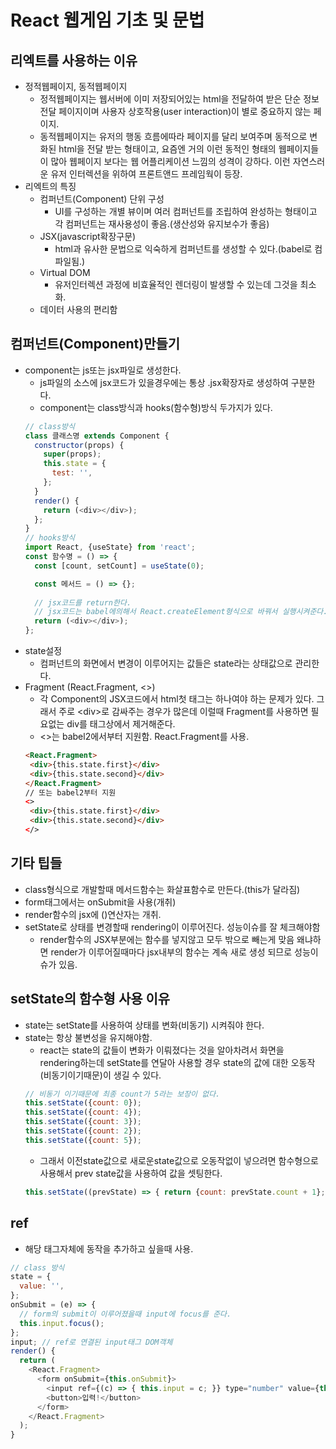 # React 웹게임 기초 및 문법
## 리엑트를 사용하는 이유
* 정적웹페이지, 동적웹페이지
  - 정적웹페이지는 웹서버에 이미 저장되어있는 html을 전달하여 받은 단순 정보 전달 페이지이며 사용자 상호작용(user interaction)이 별로 중요하지 않는 페이지.
  - 동적웹페이지는 유저의 행동 흐름에따라 페이지를 달리 보여주며 동적으로 변화된 html을 전달 받는 형태이고, 요즘엔 거의 이런 동적인 형태의 웹페이지들이 많아 웹페이지 보다는 웹 어플리케이션 느낌의 성격이 강하다. 이런 자연스러운 유저 인터렉션을 위하여 프론트앤드 프레임웍이 등장.
* 리엑트의 특징
  - 컴퍼넌트(Component) 단위 구성
    - UI를 구성하는 개별 뷰이며 여러 컴퍼넌트를 조립하여 완성하는 형태이고 각 컴퍼넌트는 재사용성이 좋음.(생산성와 유지보수가 좋음)
  - JSX(javascript확장구문)
    - html과 유사한 문법으로 익숙하게 컴퍼넌트를 생성할 수 있다.(babel로 컴파일됨.)
  - Virtual DOM
    - 유저인터렉션 과정에 비효율적인 렌더링이 발생할 수 있는데 그것을 최소화.
  - 데이터 사용의 편리함
## 컴퍼넌트(Component)만들기
  * component는 js또는 jsx파일로 생성한다.
    - js파일의 소스에 jsx코드가 있을경우에는 통상 .jsx확장자로 생성하여 구분한다.
    - component는 class방식과 hooks(함수형)방식 두가지가 있다.
    ```javascript
    // class방식
    class 클래스명 extends Component {
      constructor(props) {
        super(props);
        this.state = {
          test: '',
        };
      }
      render() {
        return (<div></div>);
      };
    }
    // hooks방식
    import React, {useState} from 'react';
    const 함수명 = () => {
      const [count, setCount] = useState(0);

      const 메서드 = () => {};
           
      // jsx코드를 return한다.
      // jsx코드는 babel에의해서 React.createElement형식으로 바꿔서 실행시켜준다.
      return (<div></div>);
    };
    ```
  * state설정
    - 컴퍼넌트의 화면에서 변경이 이루어지는 값들은 state라는 상태값으로 관리한다.
  * Fragment (React.Fragment, <>)
    - 각 Component의 JSX코드에서 html첫 태그는 하나여야 하는 문제가 있다. 그래서 주로 &lt;div&gt;로 감싸주는 경우가 많은데 이럴때 Fragment를 사용하면 필요없는 div를 태그상에서 제거해준다.
    - <>는 babel2에서부터 지원함. React.Fragment를 사용.
    ```html
    <React.Fragment>
     <div>{this.state.first}</div>
     <div>{this.state.second}</div>
    </React.Fragment>
    // 또는 babel2부터 지원
    <>
     <div>{this.state.first}</div>
     <div>{this.state.second}</div>
    </>
    ```
## 기타 팁들
  * class형식으로 개발할때 메서드함수는 화살표함수로 만든다.(this가 달라짐)
  * form태그에서는 onSubmit을 사용(개취)
  * render함수의 jsx에 ()연산자는 개취.
  * setState로 상태를 변경할때 rendering이 이루어진다. 성능이슈를 잘 체크해야함
    - render함수의 JSX부분에는 함수를 넣지않고 모두 밖으로 빼는게 맞음 왜냐하면 render가 이루어질때마다 jsx내부의 함수는 계속 새로 생성 되므로 성능이슈가 있음.
## setState의 함수형 사용 이유
  * state는 setState를 사용하여 상태를 변화(비동기) 시켜줘야 한다.
  * state는 항상 불변성을 유지해야함.
    - react는 state의 값들이 변화가 이뤄졌다는 것을 알아차려서 화면을 rendering하는데 setState를 연달아 사용할 경우 state의 값에 대한 오동작(비동기이기때문)이 생길 수 있다.
    ```javascript
    // 비동기 이기때문에 최종 count가 5라는 보장이 없다.
    this.setState({count: 0});
    this.setState({count: 4});
    this.setState({count: 3});
    this.setState({count: 2});
    this.setState({count: 5});
    ```
    - 그래서 이전state값으로 새로운state값으로 오동작없이 넣으려면 함수형으로 사용해서 prev state값을 사용하여 값을 셋팅한다.
    ```javascript
    this.setState((prevState) => { return {count: prevState.count + 1}; });
    ```
## ref
  * 해당 태그자체에 동작을 추가하고 싶을때 사용.
  ```javascript
  // class 방식
  state = {
    value: '',
  };
  onSubmit = (e) => {
    // form의 submit이 이루어졌을때 input에 focus를 준다.
    this.input.focus();
  };
  input; // ref로 연결된 input태그 DOM객체
  render() {
    return (
      <React.Fragment>
        <form onSubmit={this.onSubmit}>
          <input ref={(c) => { this.input = c; }} type="number" value={this.state.value} />
          <button>입력!</button>
        </form>
      </React.Fragment>
    );
  }
  ```